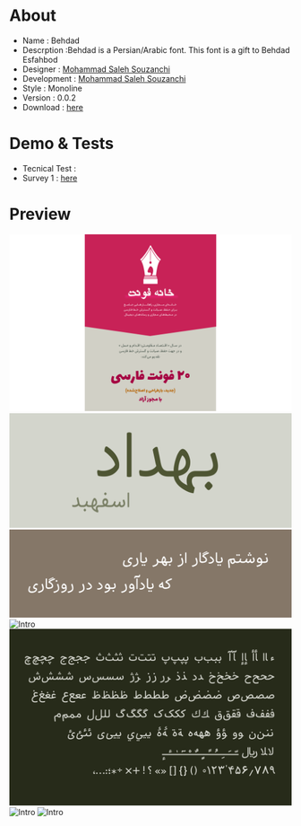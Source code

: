 # About

- Name : Behdad 
- Descrption :Behdad is a Persian/Arabic font. This font is a gift to Behdad Esfahbod
- Designer : [Mohammad Saleh Souzanchi](http://github.com/zoghal)
- Development : [Mohammad Saleh Souzanchi](http://github.com/zoghal)
- Style : Monoline
- Version : 0.0.2
- Download : [here]()



#  Demo & Tests

- Tecnical Test :
- Survey 1 : [here](http://font-store.github.io/font-behdad/)






# Preview
![Intro](docs/a_0.png)
![Intro](docs/a_1.png)
![Intro](docs/a_2.png)
![Intro](docs/cell4.png)
![Intro](docs/a_5.png)
![Intro](docs/cell6.png)
![Intro](docs/cell8.png)